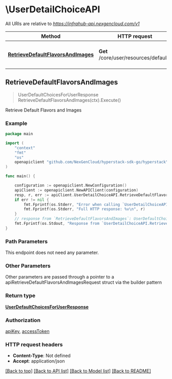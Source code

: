 # \UserDetailChoiceAPI

All URIs are relative to *https://infrahub-api.nexgencloud.com/v1*

Method | HTTP request | Description
------------- | ------------- | -------------
[**RetrieveDefaultFlavorsAndImages**](UserDetailChoiceAPI.md#RetrieveDefaultFlavorsAndImages) | **Get** /core/user/resources/defaults | Retrieve Default Flavors and Images



## RetrieveDefaultFlavorsAndImages

> UserDefaultChoicesForUserResponse RetrieveDefaultFlavorsAndImages(ctx).Execute()

Retrieve Default Flavors and Images



### Example

```go
package main

import (
	"context"
	"fmt"
	"os"
	openapiclient "github.com/NexGenCloud/hyperstack-sdk-go/hyperstack"
)

func main() {

	configuration := openapiclient.NewConfiguration()
	apiClient := openapiclient.NewAPIClient(configuration)
	resp, r, err := apiClient.UserDetailChoiceAPI.RetrieveDefaultFlavorsAndImages(context.Background()).Execute()
	if err != nil {
		fmt.Fprintf(os.Stderr, "Error when calling `UserDetailChoiceAPI.RetrieveDefaultFlavorsAndImages``: %v\n", err)
		fmt.Fprintf(os.Stderr, "Full HTTP response: %v\n", r)
	}
	// response from `RetrieveDefaultFlavorsAndImages`: UserDefaultChoicesForUserResponse
	fmt.Fprintf(os.Stdout, "Response from `UserDetailChoiceAPI.RetrieveDefaultFlavorsAndImages`: %v\n", resp)
}
```

### Path Parameters

This endpoint does not need any parameter.

### Other Parameters

Other parameters are passed through a pointer to a apiRetrieveDefaultFlavorsAndImagesRequest struct via the builder pattern


### Return type

[**UserDefaultChoicesForUserResponse**](UserDefaultChoicesForUserResponse.md)

### Authorization

[apiKey](../README.md#apiKey), [accessToken](../README.md#accessToken)

### HTTP request headers

- **Content-Type**: Not defined
- **Accept**: application/json

[[Back to top]](#) [[Back to API list]](../README.md#documentation-for-api-endpoints)
[[Back to Model list]](../README.md#documentation-for-models)
[[Back to README]](../README.md)

